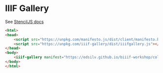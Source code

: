# IIIF Gallery

See [StencilJS docs](https://stenciljs.com/)

```html
<html>
<head>
    <script src="https://unpkg.com/manifesto.js/dist/client/manifesto.bundle.js"></script>
    <script src="https://unpkg.com/iiif-gallery/dist/iiifgallery.js"></script>
</head>
<body>
    <iiif-gallery manifest="https://edsilv.github.io/biiif-workshop/collection/index.json"></iiif-gallery>
</body>
</html>
```